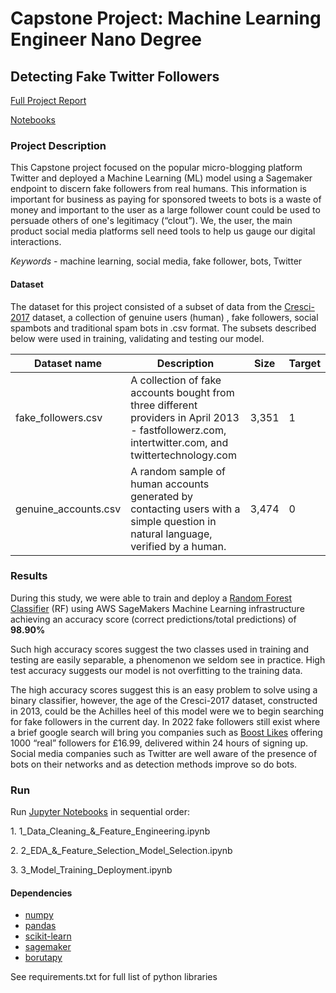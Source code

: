 # Capstone Project: Machine Learning Engineer Nano Degree
## Detecting Fake Twitter Followers

[Full Project Report](https://github.com/mchisvo/ML_Engineer_Capstone_Project/blob/main/Report/Capstone_Project.pdf)

[Notebooks](https://github.com/mchisvo/ML_Engineer_Capstone_Project/tree/main/Capstone-Project)


### Project Description
This Capstone project focused on the popular micro-blogging platform Twitter and deployed a Machine Learning (ML) model using a Sagemaker endpoint  to discern fake followers from real humans. This information is important for business as paying for sponsored tweets to bots is a waste of money and important to the user as a large follower count could be used to persuade others of one's legitimacy (“clout”). We, the user, the main product social media platforms sell need tools to help us gauge our digital interactions.

*Keywords* - machine learning, social media, fake follower, bots, Twitter

#### Dataset
The dataset for this project consisted of a subset of data from the [Cresci-2017](https://botometer.osome.iu.edu/bot-repository/datasets.html) dataset, a collection of  genuine users (human) , fake followers, social spambots and traditional spam bots in .csv format. The subsets described below were used in training, validating and testing our model.

Dataset name | Description | Size | Target
------------ | ------------- |------------- | -------------
fake_followers.csv | A collection of fake accounts bought from three different providers in April 2013 - fastfollowerz.com, intertwitter.com, and twittertechnology.com | 3,351 | 1
genuine_accounts.csv | A random sample of human accounts generated by contacting users with a simple question in natural language, verified by a human. | 3,474 | 0


### Results
During this study, we were able to train and deploy a [Random Forest Classifier](https://scikit-learn.org/stable/modules/generated/sklearn.ensemble.RandomForestClassifier.html) (RF) using AWS SageMakers Machine Learning infrastructure achieving an accuracy score (correct predictions/total predictions) of __98.90%__

Such high accuracy scores suggest the two classes used in training and testing are easily separable, a phenomenon we seldom see in practice. High test accuracy suggests our model is not overfitting to the training data.

The high accuracy scores suggest this is an easy problem to solve using a binary classifier, however, the age of the Cresci-2017 dataset, constructed in 2013, could be the Achilles heel of this model were we to begin searching for fake followers in the current day. In 2022 fake followers still exist where a brief google search will bring you companies such as [Boost Likes](https://boostlikes.co/) offering 1000 “real” followers for £16.99, delivered within 24 hours of signing up. Social media companies such as Twitter are well aware of the presence of bots on their networks and as detection methods improve so do bots.

### Run

Run [Jupyter Notebooks](https://github.com/mchisvo/ML_Engineer_Capstone_Project/tree/main/Capstone-Project) in sequential order:

1\. 1_Data_Cleaning_&_Feature_Engineering.ipynb

2\. 2_EDA_&_Feature_Selection_Model_Selection.ipynb

3\. 3_Model_Training_Deployment.ipynb

#### Dependencies
- [numpy](https://numpy.org/)
- [pandas](https://pandas.pydata.org/)
- [scikit-learn](https://scikit-learn.org/stable/)
- [sagemaker](https://sagemaker.readthedocs.io/en/stable/overview.html)
- [borutapy](https://github.com/scikit-learn-contrib/boruta_py)

See requirements.txt for full list of python libraries
